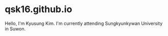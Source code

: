 # qsk16.github.io
Hello, I'm Kyusung Kim. I'm currently attending Sungkyunkywan University in Suwon.

